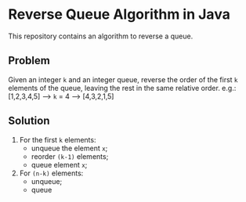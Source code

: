 # Reverse Queue Algorithm in Java

This repository contains an algorithm to reverse a queue.

## Problem

Given an integer `k` and an integer queue, reverse the order of the first `k` elements of the queue, leaving the rest in the same relative order. 
e.g.: [1,2,3,4,5] --> `k` = 4 --> [4,3,2,1,5]

## Solution

1. For the first `k` elements:
   - unqueue the element `x`;
   - reorder `(k-1)` elements;
   - queue element `x`; 
2. For `(n-k)` elements:
   - unqueue;
   - queue
